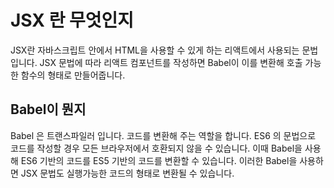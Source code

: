 # JSX 란 무엇인지

JSX란 자바스크립트 안에서 HTML을 사용할 수 있게 하는 리액트에서 사용되는 문법입니다. JSX 문법에 따라 리액트 컴포넌트를 작성하면 Babel이 이를 변환해 호출 가능한 함수의 형태로 만들어줍니다.

## Babel이 뭔지

Babel 은 트랜스파일러 입니다. 코드를 변환해 주는 역할을 합니다. ES6 의 문법으로 코드를 작성할 경우 모든 브라우저에서 호환되지 않을 수 있습니다. 이때 Babel을 사용해 ES6 기반의 코드를 ES5 기반의 코드를 변환할 수 있습니다. 이러한 Babel을 사용하면 JSX 문법도 실행가능한 코드의 형태로 변환될 수 있습니다.
